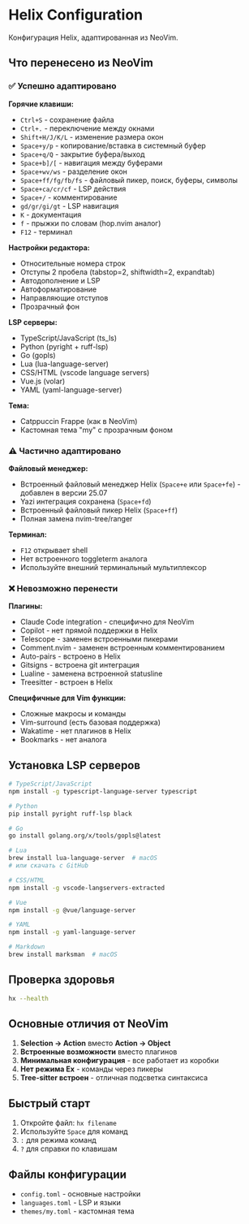 # Helix Configuration

Конфигурация Helix, адаптированная из NeoVim.

## Что перенесено из NeoVim

### ✅ Успешно адаптировано

**Горячие клавиши:**
- `Ctrl+S` - сохранение файла
- `Ctrl+.` - переключение между окнами  
- `Shift+H/J/K/L` - изменение размера окон
- `Space+y/p` - копирование/вставка в системный буфер
- `Space+q/Q` - закрытие буфера/выход
- `Space+b]/[` - навигация между буферами
- `Space+wv/ws` - разделение окон
- `Space+ff/fg/fb/fs` - файловый пикер, поиск, буферы, символы
- `Space+ca/cr/cf` - LSP действия
- `Space+/` - комментирование
- `gd/gr/gi/gt` - LSP навигация
- `K` - документация
- `f` - прыжки по словам (hop.nvim аналог)
- `F12` - терминал

**Настройки редактора:**
- Относительные номера строк
- Отступы 2 пробела (tabstop=2, shiftwidth=2, expandtab)
- Автодополнение и LSP
- Автоформатирование
- Направляющие отступов
- Прозрачный фон

**LSP серверы:**
- TypeScript/JavaScript (ts_ls)
- Python (pyright + ruff-lsp)
- Go (gopls)
- Lua (lua-language-server)
- CSS/HTML (vscode language servers)
- Vue.js (volar)
- YAML (yaml-language-server)

**Тема:**
- Catppuccin Frappe (как в NeoVim)
- Кастомная тема "my" с прозрачным фоном

### ⚠️ Частично адаптировано

**Файловый менеджер:**
- Встроенный файловый менеджер Helix (`Space+e` или `Space+fe`) - добавлен в версии 25.07
- Yazi интеграция сохранена (`Space+fd`)
- Встроенный файловый пикер Helix (`Space+ff`)
- Полная замена nvim-tree/ranger

**Терминал:**
- `F12` открывает shell
- Нет встроенного toggleterm аналога
- Используйте внешний терминальный мультиплексор

### ❌ Невозможно перенести

**Плагины:**
- Claude Code integration - специфично для NeoVim
- Copilot - нет прямой поддержки в Helix
- Telescope - заменен встроенными пикерами
- Comment.nvim - заменен встроенным комментированием
- Auto-pairs - встроено в Helix
- Gitsigns - встроена git интеграция
- Lualine - заменена встроенной statusline
- Treesitter - встроен в Helix

**Специфичные для Vim функции:**
- Сложные макросы и команды
- Vim-surround (есть базовая поддержка)
- Wakatime - нет плагинов в Helix
- Bookmarks - нет аналога

## Установка LSP серверов

```bash
# TypeScript/JavaScript
npm install -g typescript-language-server typescript

# Python
pip install pyright ruff-lsp black

# Go
go install golang.org/x/tools/gopls@latest

# Lua
brew install lua-language-server  # macOS
# или скачать с GitHub

# CSS/HTML
npm install -g vscode-langservers-extracted

# Vue
npm install -g @vue/language-server

# YAML
npm install -g yaml-language-server

# Markdown
brew install marksman  # macOS
```

## Проверка здоровья

```bash
hx --health
```

## Основные отличия от NeoVim

1. **Selection → Action** вместо **Action → Object**
2. **Встроенные возможности** вместо плагинов
3. **Минимальная конфигурация** - все работает из коробки
4. **Нет режима Ex** - команды через пикеры
5. **Tree-sitter встроен** - отличная подсветка синтаксиса

## Быстрый старт

1. Откройте файл: `hx filename`
2. Используйте `Space` для команд
3. `:` для режима команд
4. `?` для справки по клавишам

## Файлы конфигурации

- `config.toml` - основные настройки
- `languages.toml` - LSP и языки
- `themes/my.toml` - кастомная тема
